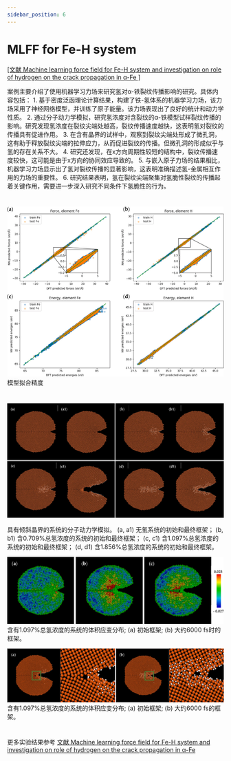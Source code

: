 ```yaml
---
sidebar_position: 6
---
```


# MLFF for Fe-H system

[[文献 Machine learning force field for Fe-H system and investigation on role of hydrogen on the crack propagation in α-Fe ]](https://www.osti.gov/pages/biblio/1882447-machine-learning-force-field-fe-system-investigation-role-hydrogen-crack-propagation-fe)

案例主要介绍了使用机器学习力场来研究氢对α-铁裂纹传播影响的研究。具体内容包括： 1. 基于密度泛函理论计算结果，构建了铁-氢体系的机器学习力场，该力场采用了神经网络模型，并训练了原子能量。该力场表现出了良好的统计和动力学性质。 2. 通过分子动力学模拟，研究氢浓度对含裂纹的α-铁模型试样裂纹传播的影响。研究发现氢浓度在裂纹尖端处越高，裂纹传播速度越快，这表明氢对裂纹的传播具有促进作用。 3. 在含有晶界的试样中，观察到裂纹尖端处形成了微孔洞，这有助于释放裂纹尖端的拉伸应力，从而促进裂纹的传播。但微孔洞的形成似乎与氢的存在关系不大。 4. 研究还发现，在x方向周期性较短的结构中，裂纹传播速度较快，这可能是由于x方向的协同效应导致的。 5. 与嵌入原子力场的结果相比，机器学习力场显示出了氢对裂纹传播的显著影响，这表明准确描述氢-金属相互作用的力场的重要性。 6. 研究结果表明，氢在裂纹尖端聚集对氢脆性裂纹的传播起着关键作用，需要进一步深入研究不同条件下氢脆性的行为。

# 

![proportion_time](./pictures/exp_6_1.png)
模型拟合精度

#
![proportion_time](./pictures/exp_6_5.png)

具有倾斜晶界的系统的分子动力学模拟。 (a, a1) 无氢系统的初始和最终框架； (b, b1) 含0.709%总氢浓度的系统的初始和最终框架； (c, c1) 含1.097%总氢浓度的系统的初始和最终框架； (d, d1) 含1.856%总氢浓度的系统的初始和最终框架。

![proportion_time](./pictures/exp_6_6.png)
含有1.097%总氢浓度的系统的体积应变分布; (a) 初始框架; (b) 大约6000 fs时的框架。

![proportion_time](./pictures/exp_6_7.png)
含有1.097%总氢浓度的系统的体积应变分布; (a) 初始框架; (b) 大约6000 fs的框架。

# 
更多实验结果参考 [文献 Machine learning force field for Fe-H system and investigation on role of hydrogen on the crack propagation in α-Fe ](https://www.osti.gov/pages/biblio/1882447-machine-learning-force-field-fe-system-investigation-role-hydrogen-crack-propagation-fe)